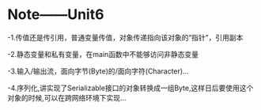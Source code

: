 # Note——Unit6

-1.传值还是传引用，普通变量传值，对象传递指向该对象的“指针”，引用副本  

-2.静态变量和私有变量，在main函数中不能够访问非静态变量  

-3.输入/输出流，面向字节(Byte)的/面向字符(Character)...  

-4.序列化,讲实现了Serializable接口的对象转换成一组Byte,这样日后要使用这个对象的时候,可以在跨网络环境下实现...
 


